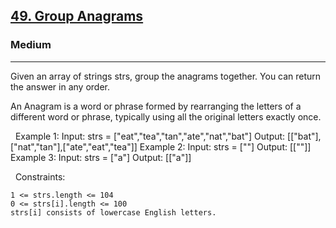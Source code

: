 <h2><a href="https://leetcode.com/problems/group-anagrams/">49. Group Anagrams</a></h2><h3>Medium</h3><hr>Given an array of strings strs, group the anagrams together. You can return the answer in any order.

An Anagram is a word or phrase formed by rearranging the letters of a different word or phrase, typically using all the original letters exactly once.

 
Example 1:
Input: strs = ["eat","tea","tan","ate","nat","bat"]
Output: [["bat"],["nat","tan"],["ate","eat","tea"]]
Example 2:
Input: strs = [""]
Output: [[""]]
Example 3:
Input: strs = ["a"]
Output: [["a"]]

 
Constraints:


	1 <= strs.length <= 104
	0 <= strs[i].length <= 100
	strs[i] consists of lowercase English letters.

